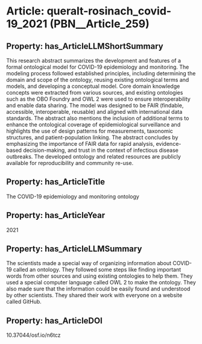 # Article: __queralt-rosinach_covid-19_2021__ (PBN__Article_259)

## Property: has_ArticleLLMShortSummary

This research abstract summarizes the development and features of a formal ontological model for COVID-19 epidemiology and monitoring. The modeling process followed established principles, including determining the domain and scope of the ontology, reusing existing ontological terms and models, and developing a conceptual model. Core domain knowledge concepts were extracted from various sources, and existing ontologies such as the OBO Foundry and OWL 2 were used to ensure interoperability and enable data sharing. The model was designed to be FAIR (findable, accessible, interoperable, reusable) and aligned with international data standards. The abstract also mentions the inclusion of additional terms to enhance the ontological coverage of epidemiological surveillance and highlights the use of design patterns for measurements, taxonomic structures, and patient-population linking. The abstract concludes by emphasizing the importance of FAIR data for rapid analysis, evidence-based decision-making, and trust in the context of infectious disease outbreaks. The developed ontology and related resources are publicly available for reproducibility and community re-use.

## Property: has_ArticleTitle

The COVID-19 epidemiology and monitoring ontology

## Property: has_ArticleYear

2021

## Property: has_ArticleLLMSummary

The scientists made a special way of organizing information about COVID-19 called an ontology. They followed some steps like finding important words from other sources and using existing ontologies to help them. They used a special computer language called OWL 2 to make the ontology. They also made sure that the information could be easily found and understood by other scientists. They shared their work with everyone on a website called GitHub.

## Property: has_ArticleDOI

10.37044/osf.io/n6tcz

